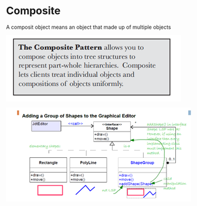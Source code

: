 # Composite

A composit object means an object that made up of multiple objects 

![Composite%20fb8571b0bd0e40d1a4defb60c86e25d9/Untitled.png](Composite%20fb8571b0bd0e40d1a4defb60c86e25d9/Untitled.png)

![Composite%20fb8571b0bd0e40d1a4defb60c86e25d9/Untitled%201.png](Composite%20fb8571b0bd0e40d1a4defb60c86e25d9/Untitled%201.png)